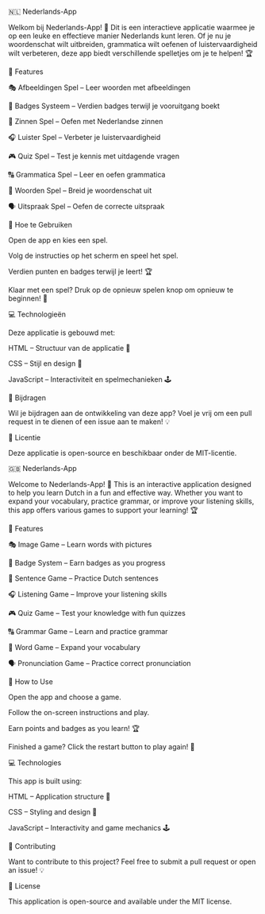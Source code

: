 🇳🇱 Nederlands-App

Welkom bij Nederlands-App! 🎉 Dit is een interactieve applicatie waarmee je op een leuke en effectieve manier Nederlands kunt leren. Of je nu je woordenschat wilt uitbreiden, grammatica wilt oefenen of luistervaardigheid wilt verbeteren, deze app biedt verschillende spelletjes om je te helpen! 🏆

📌 Features

🎭 Afbeeldingen Spel – Leer woorden met afbeeldingen

🏅 Badges Systeem – Verdien badges terwijl je vooruitgang boekt

📜 Zinnen Spel – Oefen met Nederlandse zinnen

🎧 Luister Spel – Verbeter je luistervaardigheid

🎮 Quiz Spel – Test je kennis met uitdagende vragen

🔠 Grammatica Spel – Leer en oefen grammatica

📖 Woorden Spel – Breid je woordenschat uit

🗣️ Uitspraak Spel – Oefen de correcte uitspraak

🚀 Hoe te Gebruiken

Open de app en kies een spel.

Volg de instructies op het scherm en speel het spel.

Verdien punten en badges terwijl je leert! 🏆

Klaar met een spel? Druk op de opnieuw spelen knop om opnieuw te beginnen! 🔄

💻 Technologieën

Deze applicatie is gebouwd met:

HTML – Structuur van de applicatie 📜

CSS – Stijl en design 🎨

JavaScript – Interactiviteit en spelmechanieken 🕹️

🌟 Bijdragen

Wil je bijdragen aan de ontwikkeling van deze app? Voel je vrij om een pull request in te dienen of een issue aan te maken! 💡

📄 Licentie

Deze applicatie is open-source en beschikbaar onder de MIT-licentie.

🇬🇧 Nederlands-App

Welcome to Nederlands-App! 🎉 This is an interactive application designed to help you learn Dutch in a fun and effective way. Whether you want to expand your vocabulary, practice grammar, or improve your listening skills, this app offers various games to support your learning! 🏆

📌 Features

🎭 Image Game – Learn words with pictures

🏅 Badge System – Earn badges as you progress

📜 Sentence Game – Practice Dutch sentences

🎧 Listening Game – Improve your listening skills

🎮 Quiz Game – Test your knowledge with fun quizzes

🔠 Grammar Game – Learn and practice grammar

📖 Word Game – Expand your vocabulary

🗣️ Pronunciation Game – Practice correct pronunciation

🚀 How to Use

Open the app and choose a game.

Follow the on-screen instructions and play.

Earn points and badges as you learn! 🏆

Finished a game? Click the restart button to play again! 🔄

💻 Technologies

This app is built using:

HTML – Application structure 📜

CSS – Styling and design 🎨

JavaScript – Interactivity and game mechanics 🕹️

🌟 Contributing

Want to contribute to this project? Feel free to submit a pull request or open an issue! 💡

📄 License

This application is open-source and available under the MIT license.
